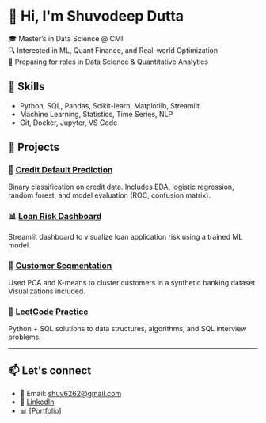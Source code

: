 # 👋 Hi, I'm Shuvodeep Dutta

🎓 Master’s in Data Science @ CMI  
🔍 Interested in ML, Quant Finance, and Real-world Optimization  
🎯 Preparing for roles in Data Science & Quantitative Analytics  

## 🔧 Skills
- Python, SQL, Pandas, Scikit-learn, Matplotlib, Streamlit
- Machine Learning, Statistics, Time Series, NLP
- Git, Docker, Jupyter, VS Code

## 📂 Projects
### 🧠 [Credit Default Prediction](https://github.com/shuvodeepdutta/credit-default-prediction)
Binary classification on credit data. Includes EDA, logistic regression, random forest, and model evaluation (ROC, confusion matrix).

### 📊 [Loan Risk Dashboard](https://github.com/shuvodeepdutta/loan-risk-dashboard)
Streamlit dashboard to visualize loan application risk using a trained ML model.

### 🧬 [Customer Segmentation](https://github.com/shuvodeepdutta/customer-segmentation)
Used PCA and K-means to cluster customers in a synthetic banking dataset. Visualizations included.

### 🧠 [LeetCode Practice](https://github.com/shuvodeepdutta/leetcode-sql-python)
Python + SQL solutions to data structures, algorithms, and SQL interview problems.

---

## 📫 Let's connect
- 📧 Email: shuv6262@gmail.com  
- 🔗 [LinkedIn]([https://www.linkedin.com/in/shuv-dutta/])  
- 📊 [Portfolio]


